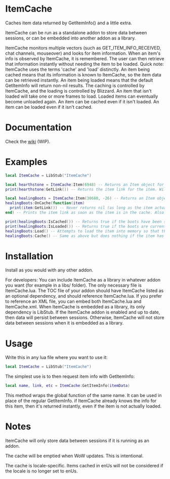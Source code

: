 # ItemCache

Caches item data returned by GetItemInfo() and a little extra.

ItemCache can be run as a standalone addon to store data between sessions, or can be embedded into another addon as a library.

ItemCache monitors multiple vectors (such as GET_ITEM_INFO_RECEIVED, chat channels, mouseover) and looks for item information. When an item's info is observed by ItemCache, it is remembered. The user can then retrieve that information instantly without needing the item to be loaded.
Quick note: ItemCache uses the terms 'cache' and 'load' distinctly. An item being cached means that its information is known to ItemCache, so the item data can be retrieved instantly. An item being loaded means that the default GetItemInfo will return non-nil results. The caching is controlled by ItemCache, and the loading is controlled by Blizzard. An item that isn't loaded will take one or more frames to load. Loaded items can eventually become unloaded again. An item can be cached even if it isn't loaded. An item can be loaded even if it isn't cached.


# Documentation

Check the [wiki](https://github.com/Anonomit/ItemCache/wiki) (WIP).




# Examples

``` lua
local ItemCache = LibStub("ItemCache")

local hearthstone = ItemCache:Item(6948) -- Returns an Item object for an item with id 6948 (which is Hearthstone)
print(hearthstone:GetLink()) -- Returns the item link for the item. Will return nil if the item is not cached (hearthstone probably is!)

local healingBoots = ItemCache:Item(30680, -26) -- Returns an Item object for Glider's Boots of Healing
healingBoots:OnCache(function(item)
  print(item:GetLink()) -- Never returns nil (as long as the item actually exists)
end) -- Prints the item link as soon as the item is in the cache. Also loads the item if it is not yet cached.

print(healingBoots:IsCached()) -- Returns true if the boots have been seen before, false otherwise
print(healingBoots:IsLoaded()) -- Returns true if the boots are currently loaded by the game (default GetItemInfo will be populated), false otherwise
healingBoots:Load() -- Attempts to load the item into memory so that the default GetItemInfo will be populated
healingBoots:Cache() -- Same as above but does nothing if the item has already been seen by ItemCache

```


# Installation

Install as you would with any other addon.

For developers:
You can include ItemCache as a library in whatever addon you want (for example in a libs/ folder). The only necessary file is ItemCache.lua. The TOC file of your addon should have ItemCache listed as an optional dependency, and should reference ItemCache.lua. If you prefer to reference an XML file, you can embed both ItemCache.lua and ItemCache.xml. When ItemCache is embedded as a library, its only dependency is LibStub. If the ItemCache addon is enabled and up to date, then data will persist between sessions. Otherwise, ItemCache will not store data between sessions when it is embedded as a library.


# Usage

Write this in any lua file where you want to use it:

``` lua
local ItemCache = LibStub("ItemCache")
```

The simplest use is to then request item info with GetItemInfo:

``` lua
local name, link, etc = ItemCache:GetItemInfo(itemData)
```

This method wraps the global function of the same name. It can be used in place of the regular GetItemInfo. if ItemCache already knows the info for this item, then it's returned instantly, even if the item is not actually loaded.


# Notes

ItemCache will only store data between sessions if it is running as an addon.

The cache will be emptied when WoW updates. This is intentional.

The cache is locale-specific. Items cached in enUs will not be considered if the locale is no longer set to enUs.
